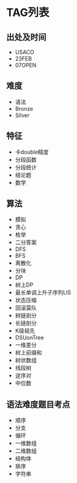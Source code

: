 # TAG列表

## 出处及时间

- USACO
- 23FEB
- 07OPEN

## 难度

- 语法
- Bronze
- Silver

## 特征

- 卡double精度
- 分段函数
- 分段统计
- 结论题
- 数学

## 算法

- 模拟
- 贪心
- 枚举
- 二分答案
- DFS
- BFS
- 离散化
- 分块
- DP
- 树上DP
- 最长单调上升子序列LIS
- 状态压缩
- 回滚莫队
- 树链剖分
- 长链剖分
- K级祖先
- DSUonTree
- 一维差分
- 树上前缀和
- 树状数组
- 线段树
- 逆序对
- 中位数

## 语法难度题目考点

- 顺序
- 分支
- 循环
- 一维数组
- 二维数组
- 结构体
- 排序
- 字符串
